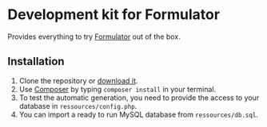 # Development kit for Formulator

Provides everything to try [Formulator](http://ntopulos.github.io/formulator/index.html) out of the box.


## Installation

1. Clone the repository or [download it](https://github.com/ntopulos/formulator-devkit/archive/master.zip).
2. Use [Composer](https://getcomposer.org/) by typing ```composer install``` in your terminal.
3. To test the automatic generation, you need to provide the access to your database in ```ressources/config.php```.
4. You can import a ready to run MySQL database from ```ressources/db.sql```.